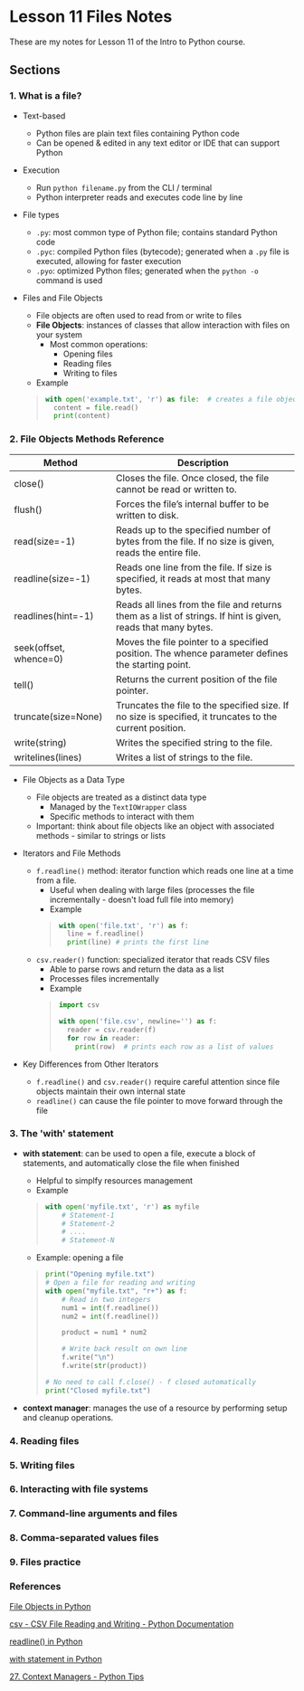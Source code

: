 # Lesson 11 Files Notes

These are my notes for Lesson 11 of the Intro to Python course.

## Sections

### 1. What is a file?

- Text-based
  - Python files are plain text files containing Python code
  - Can be opened & edited in any text editor or IDE that can support Python

- Execution
  - Run ```python filename.py``` from the CLI / terminal
  - Python interpreter reads and executes code line by line

- File types
  -   ```.py```: most common type of Python file; contains standard Python code
  -   ```.pyc```: compiled Python files (bytecode); generated when a ```.py``` file is executed, allowing for faster execution
  -   ```.pyo```: optimized Python files; generated when the ```python -o``` command is used

- Files and File Objects
  - File objects are often used to read from or write to files
  - **File Objects**: instances of classes that allow interaction with files on your system
    - Most common operations:
      - Opening files
      - Reading files
      - Writing to files
  - Example
  > ``` python
  > with open('example.txt', 'r') as file:  # creates a file object allowing you to read the contents of the file specified
  >   content = file.read()
  >   print(content)
  > ```


### 2. File Objects Methods Reference

| Method             | Description                                                                                       |
|-------------------|---------------------------------------------------------------------------------------------------|
| close()            | Closes the file. Once closed, the file cannot be read or written to.                              |
| flush()            | Forces the file’s internal buffer to be written to disk.                                          |
| read(size=-1)      | Reads up to the specified number of bytes from the file. If no size is given, reads the entire file. |
| readline(size=-1)  | Reads one line from the file. If size is specified, it reads at most that many bytes.            |
| readlines(hint=-1) | Reads all lines from the file and returns them as a list of strings. If hint is given, reads that many bytes. |
| seek(offset, whence=0) | Moves the file pointer to a specified position. The whence parameter defines the starting point. |
| tell()             | Returns the current position of the file pointer.                                                |
| truncate(size=None)| Truncates the file to the specified size. If no size is specified, it truncates to the current position. |
| write(string)      | Writes the specified string to the file.                                                         |
| writelines(lines)  | Writes a list of strings to the file.                                                            |

- File Objects as a Data Type
  - File objects are treated as a distinct data type
    - Managed by the ```TextIOWrapper``` class
    - Specific methods to interact with them
  - Important: think about file objects like an object with associated methods - similar to strings or lists

- Iterators and File Methods
  - ```f.readline()``` method: iterator function which reads one line at a time from a file.
    - Useful when dealing with large files (processes the file incrementally - doesn't load full file into memory)
    - Example
    > ``` python
    > with open('file.txt', 'r') as f:
    >   line = f.readline()
    >   print(line) # prints the first line
    > ```
  - ```csv.reader()``` function: specialized iterator that reads CSV files
    - Able to parse rows and return the data as a list
    - Processes files incrementally
    - Example
    > ``` python
    > import csv
    >
    > with open('file.csv', newline='') as f:
    >   reader = csv.reader(f)
    >   for row in reader:
    >     print(row)  # prints each row as a list of values
    > ```
    
- Key Differences from Other Iterators
  - ```f.readline()``` and ```csv.reader()``` require careful attention since file objects maintain their own internal state
  - ```readline()``` can cause the file pointer to move forward through the file

### 3. The 'with' statement

- **with statement**: can be used to open a file, execute a block of statements, and automatically close the file when finished
  - Helpful to simplfy resources management
  - Example
  > ``` python
  > with open('myfile.txt', 'r') as myfile
  >     # Statement-1
  >     # Statement-2
  >     # ....
  >     # Statement-N
  > ```
  - Example: opening a file
  > ``` python
  > print("Opening myfile.txt")
  > # Open a file for reading and writing
  > with open("myfile.txt", "r+") as f:
  >     # Read in two integers
  >     num1 = int(f.readline())
  >     num2 = int(f.readline())
  >
  >     product = num1 * num2
  >
  >     # Write back result on own line
  >     f.write("\n")
  >     f.write(str(product))
  >
  > # No need to call f.close() - f closed automatically
  > print("Closed myfile.txt")
  > ```

- **context manager**: manages the use of a resource by performing setup and cleanup operations.

### 4. Reading files

### 5. Writing files

### 6. Interacting with file systems

### 7. Command-line arguments and files

### 8. Comma-separated values files

### 9. Files practice


### References

[File Objects in Python](https://www.geeksforgeeks.org/python/file-objects-python/)

[csv - CSV File Reading and Writing - Python Documentation](https://docs.python.org/3/library/csv.html)

[readline() in Python](https://www.geeksforgeeks.org/python/readline-in-python/)

[with statement in Python](https://www.geeksforgeeks.org/python/with-statement-in-python/)

[27. Context Managers - Python Tips](https://book.pythontips.com/en/latest/context_managers.html)
